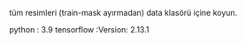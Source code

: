 tüm resimleri (train-mask ayırmadan) data klasörü içine koyun.

python : 3.9
tensorflow :Version: 2.13.1 
